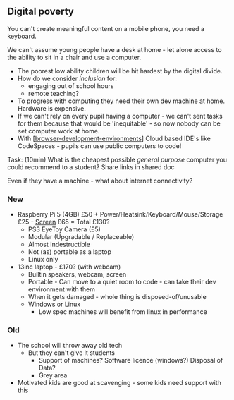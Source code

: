 Digital poverty
---------------

You can't create meaningful content on a mobile phone, you need a keyboard.

We can't assume young people have a desk at home - let alone access to the ability to sit in a chair and use a computer.



* The poorest low ability children will be hit hardest by the digital divide.
* How do we consider _inclusion_ for:
    * engaging out of school hours
    * remote teaching?
* To progress with computing they need their own dev machine at home. Hardware is expensive.
* If we can't rely on every pupil having a computer - we can't sent tasks for them because that would be 'inequitable' - so now nobody can be set computer work at home.
* With [[browser-development-environments]] Cloud based IDE's like CodeSpaces - pupils can use public computers to code!

Task: (10min) What is the cheapest possible _general purpose_ computer you could recommend to a student?
Share links in shared doc

Even if they have a machine - what about internet connectivity?

### New
* Raspberry Pi 5 (4GB) £50 + Power/Heatsink/Keyboard/Mouse/Storage £25 - [Screen](https://www.amazon.co.uk/s?k=monitor+1080p+hdmi&rh=n%3A428652031&ref=nb_sb_noss) £65 = Total £130?
    * PS3 EyeToy Camera (£5)
    * Modular (Upgradable / Replaceable)
    * Almost Indestructible
    * Not (as) portable as a laptop
    * Linux only
* 13inc laptop - £170? (with webcam)
    * Builtin speakers, webcam, screen
    * Portable - Can move to a quiet room to code - can take their dev environment with them
    * When it gets damaged - whole thing is disposed-of/unusable
    * Windows or Linux
        * Low spec machines will benefit from linux in performance


### Old
* The school will throw away old tech
    * But they can't give it students
        * Support of machines? Software licence (windows?) Disposal of Data?
        * Grey area
* Motivated kids are good at scavenging - some kids need support with this


[//begin]: # "Autogenerated link references for markdown compatibility"
[browser-development-environments]: browser-development-environments.md "browser-development-environments"
[//end]: # "Autogenerated link references"